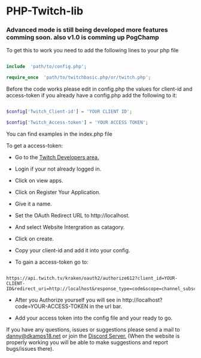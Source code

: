 
# PHP-Twitch-lib

  

### Advanced mode is still being developed more features comming soon. also v1.0 is comming up PogChamp

  

To get this to work you need to add the following lines to your php file

  

```php

include  'path/to/config.php';

require_once  'path/to/twitchbasic.php/or/twitch.php';

```

Before the code works please edit in config.php the values for client-id and access-token if you already have a config.php add the following to it:

  

```php

$config['Twitch_Client-id'] = 'YOUR CLIENT ID';

$config['Twitch_Access-token'] = 'YOUR ACCESS TOKEN';

```

  

You can find examples in the index.php file

  

To get a access-token:

+ Go to the [Twitch Developers area.](https://dev.twitch.tv/dashboard)

+ Login if your not already logged in.

+ Click on view apps.

+ Click on Register Your Application.

+ Give it a name.

+ Set the OAuth Redirect URL to http://localhost.

+ And select Website Intergration as catagory.

+ Click on create.

+ Copy your client-id and add it into your config.

+ To gain a access-token go to:

```

https://api.twitch.tv/kraken/oauth2/authorize612?client_id=YOUR-CLIENT-ID&redirect_uri=http://localhost&response_type=code&scope=channel_subscriptions

```

+ After you Authorize yourself you will see in http://localhost?code=YOUR-ACCESS-TOKEN in the url bar.

+ Add your access token into the config file and your ready to go.

  
  

If you have any questions, issues or suggestions please send a mail to danny@dkamps18.net or join the [Discord Server.](https://discord.gg/hdzHxHA) (When the website is properly working you will be able to make suggestions and report bugs/issues there).